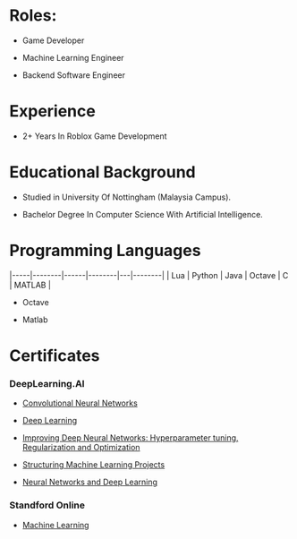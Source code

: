 # Roles:

* Game Developer
  
* Machine Learning Engineer

* Backend Software Engineer

# Experience

* 2+ Years In Roblox Game Development

# Educational Background

* Studied in University Of Nottingham (Malaysia Campus).

* Bachelor Degree In Computer Science With Artificial Intelligence.

# Programming Languages

|-----|--------|------|--------|---|--------|
| Lua | Python | Java | Octave | C | MATLAB |


* Octave

* Matlab   

# Certificates

### DeepLearning.AI

* [Convolutional Neural Networks](coursera.org/verify/ZZS8TFAGGNW9)

* [Deep Learning](coursera.org/verify/specialization/3SJFZM7ZPDZS)

* [Improving Deep Neural Networks: Hyperparameter tuning, Regularization and Optimization](coursera.org/verify/8RFGAXVK2THQ) 

* [Structuring Machine Learning Projects](coursera.org/verify/4UHVY7NJW59F)

* [Neural Networks and Deep Learning](coursera.org/verify/2X6P8CLXGCAY)

### Standford Online

* [Machine Learning](coursera.org/verify/MGYTY9BKB76A)

